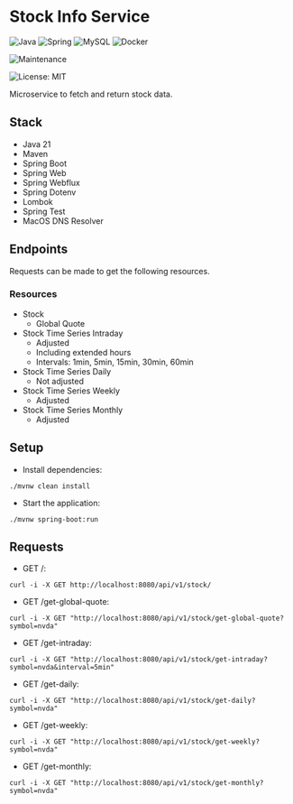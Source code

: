 # Stock Info Service

![Java](https://img.shields.io/badge/java-%23ED8B00.svg?style=for-the-badge&logo=openjdk&logoColor=white) ![Spring](https://img.shields.io/badge/spring-%236DB33F.svg?style=for-the-badge&logo=spring&logoColor=white) ![MySQL](https://img.shields.io/badge/mysql-4479A1.svg?style=for-the-badge&logo=mysql&logoColor=white) ![Docker](https://img.shields.io/badge/docker-%230db7ed.svg?style=for-the-badge&logo=docker&logoColor=white)

![Maintenance](https://img.shields.io/badge/Maintained%3F-yes-green.svg)

![License: MIT](https://img.shields.io/badge/License-MIT-yellow.svg)

Microservice to fetch and return stock data.

## Stack

- Java 21
- Maven
- Spring Boot
- Spring Web
- Spring Webflux
- Spring Dotenv
- Lombok
- Spring Test
- MacOS DNS Resolver

## Endpoints

Requests can be made to get the following resources.

### Resources

- Stock
    - Global Quote
- Stock Time Series Intraday
    - Adjusted
    - Including extended hours
    - Intervals: 1min, 5min, 15min, 30min, 60min
- Stock Time Series Daily
    - Not adjusted
- Stock Time Series Weekly
    - Adjusted
- Stock Time Series Monthly
    - Adjusted

## Setup

- Install dependencies:
```
./mvnw clean install
```
- Start the application:
```
./mvnw spring-boot:run
```

## Requests

- GET /:
```
curl -i -X GET http://localhost:8080/api/v1/stock/
```

- GET /get-global-quote: 
```
curl -i -X GET "http://localhost:8080/api/v1/stock/get-global-quote?symbol=nvda"
```

- GET /get-intraday:
```
curl -i -X GET "http://localhost:8080/api/v1/stock/get-intraday?symbol=nvda&interval=5min"
```

- GET /get-daily:
```
curl -i -X GET "http://localhost:8080/api/v1/stock/get-daily?symbol=nvda"
```

- GET /get-weekly:
```
curl -i -X GET "http://localhost:8080/api/v1/stock/get-weekly?symbol=nvda"
```

- GET /get-monthly:
```
curl -i -X GET "http://localhost:8080/api/v1/stock/get-monthly?symbol=nvda"
```
